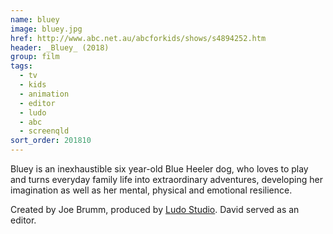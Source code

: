 ```yaml
---
name: bluey
image: bluey.jpg
href: http://www.abc.net.au/abcforkids/shows/s4894252.htm
header: _Bluey_ (2018)
group: film
tags:
  - tv
  - kids
  - animation
  - editor
  - ludo
  - abc
  - screenqld
sort_order: 201810
---
```

Bluey is an inexhaustible six year-old Blue Heeler dog, who loves to play and turns everyday family life into extraordinary adventures, developing her imagination as well as her mental, physical and emotional resilience.

Created by Joe Brumm, produced by [Ludo Studio](http://ludostudio.com.au/). David served as an editor.
